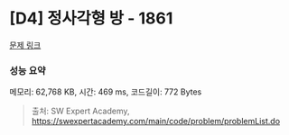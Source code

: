 # [D4] 정사각형 방 - 1861 

[문제 링크](https://swexpertacademy.com/main/code/problem/problemDetail.do?contestProbId=AV5LtJYKDzsDFAXc) 

### 성능 요약

메모리: 62,768 KB, 시간: 469 ms, 코드길이: 772 Bytes



> 출처: SW Expert Academy, https://swexpertacademy.com/main/code/problem/problemList.do